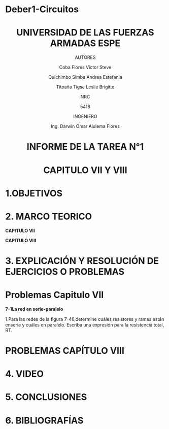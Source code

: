 # Deber1-Circuitos

<div align="center">

# UNIVERSIDAD DE LAS FUERZAS ARMADAS ESPE

AUTORES

Coba Flores Víctor Steve

Quichimbo Simba Andrea Estefania

Titoaña Tigse Leslie Brigitte

NRC
  
5418

INGENIERO

Ing. Darwin Omar Alulema Flores

# INFORME DE LA TAREA N°1

# CAPITULO VII Y VIII 
  
</div>

# 1.OBJETIVOS

# 2. MARCO TEORICO

**CAPITULO VII**

<div align="center">
</div>
 
**CAPITULO VIII**

<div align="center">
</div>

# **3. EXPLICACIÓN Y RESOLUCIÓN DE EJERCICIOS O PROBLEMAS**

# Problemas Capitulo  VII

**7-1La red en serie-paralelo**

1.Para las redes de la ﬁgura 7-46,determine cuáles resistores y ramas están enserie y cuáles en paralelo. Escriba una expresión para la resistencia total,
RT.

# PROBLEMAS CAPÍTULO VIII

# 4. VIDEO

# 5. CONCLUSIONES

# 6. BIBLIOGRAFÍAS
